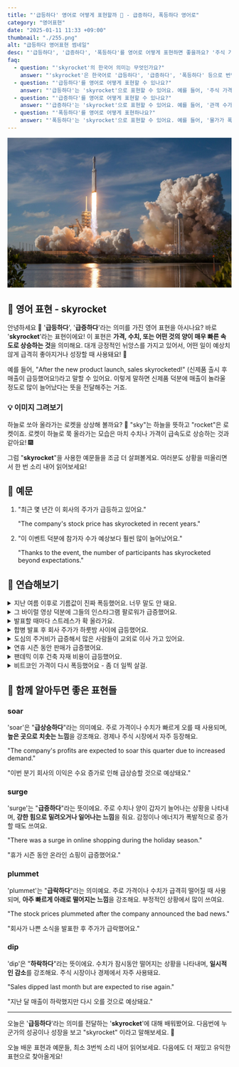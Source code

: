 ```yaml
---
title: "'급등하다' 영어로 어떻게 표현할까 🚀 - 급증하다, 폭등하다 영어로"
category: "영어표현"
date: "2025-01-11 11:33 +09:00"
thumbnail: "./255.png"
alt: "급등하다 영어표현 썸네일"
desc: "'급등하다', '급증하다', '폭등하다'를 영어로 어떻게 표현하면 좋을까요? '주식 가격이 급등했어', '관객 수가 급증했어', '물가가 폭등했어' 등을 영어로 표현하는 법을 배워봅시다. 다양한 예문을 통해서 연습하고 본인의 표현으로 만들어 보세요."
faq:
  - question: "'skyrocket'의 한국어 의미는 무엇인가요?"
    answer: "'skyrocket'은 한국어로 '급등하다', '급증하다', '폭등하다' 등으로 번역될 수 있어요. 주로 가격이나 수치가 매우 빠르게 증가할 때 사용해요."
  - question: "'급등하다'를 영어로 어떻게 표현할 수 있나요?"
    answer: "'급등하다'는 'skyrocket'으로 표현할 수 있어요. 예를 들어, '주식 가격이 급등했어'는 'The stock prices skyrocketed'로 말할 수 있어요."
  - question: "'급증하다'를 영어로 어떻게 표현할 수 있나요?"
    answer: "'급증하다'는 'skyrocket'으로 표현할 수 있어요. 예를 들어, '관객 수가 급증했어'는 'The number of viewers skyrocketed'로 말할 수 있어요."
  - question: "'폭등하다'를 영어로 어떻게 표현하나요?"
    answer: "'폭등하다'는 'skyrocket'으로 표현할 수 있어요. 예를 들어, '물가가 폭등했어'는 'The prices skyrocketed'로 표현할 수 있어요."
---
```


![하늘로 치솟는 로켓](./255-1.jpg)

## 🌟 영어 표현 - skyrocket

안녕하세요 👋 '**급등하다**', '**급증하다**'라는 의미를 가진 영어 표현을 아시나요? 바로 '**skyrocket**'라는 표현이에요! 이 표현은 **가격, 수치, 또는 어떤 것의 양이 매우 빠른 속도로 상승하는 것**을 의미해요. 대개 긍정적인 뉘앙스를 가지고 있어서, 어떤 일이 예상치 않게 급격히 좋아지거나 성장할 때 사용돼요! 🚀

예를 들어, "After the new product launch, sales skyrocketed!" (신제품 출시 후 매출이 급등했어요!)라고 말할 수 있어요. 이렇게 말하면 신제품 덕분에 매출이 놀라울 정도로 많이 늘어났다는 뜻을 전달해주는 거죠.

<script async src="https://pagead2.googlesyndication.com/pagead/js/adsbygoogle.js?client=ca-pub-1465612013356152"
     crossorigin="anonymous"></script>
<!-- engple-horizontal-ad -->

<ins class="adsbygoogle"
     style="display:block"
     data-ad-client="ca-pub-1465612013356152"
     data-ad-slot="2106896038"
     data-ad-format="auto"
     data-full-width-responsive="true"></ins>

<script>
     (adsbygoogle = window.adsbygoogle || []).push({});
</script>

### 💡 이미지 그려보기

하늘로 쏘아 올라가는 로켓을 상상해 볼까요? 🚀 "sky"는 하늘을 뜻하고 "rocket"은 로켓이죠. 로켓이 하늘로 쭉 올라가는 모습은 마치 수치나 가격이 급속도로 상승하는 것과 같아요! 🎆

그럼 "**skyrocket**"을 사용한 예문들을 조금 더 살펴볼게요. 여러분도 상황을 떠올리면서 한 번 소리 내어 읽어보세요!

## 📖 예문

1. "최근 몇 년간 이 회사의 주가가 급등하고 있어요."

   "The company's stock price has skyrocketed in recent years."

2. "이 이벤트 덕분에 참가자 수가 예상보다 훨씬 많이 늘어났어요."

   "Thanks to the event, the number of participants has skyrocketed beyond expectations."

## 💬 연습해보기

<details>
<summary>지난 여름 이후로 기름값이 진짜 폭등했어요. 너무 말도 안 돼요.</summary>
<span>Gas prices have really skyrocketed since last summer. It's getting ridiculous.</span>
</details>

<details>
<summary>그 바이럴 영상 덕분에 그들의 인스타그램 팔로워가 급증했어요.</summary>
<span>Their Instagram followers skyrocketed after that viral video.</span>
</details>

<details>
<summary>발표할 때마다 스트레스가 확 올라가요.</summary>
<span>My stress levels skyrocket whenever I have to give a presentation.</span>
</details>

<details>
<summary>합병 발표 후 회사 주가가 하룻밤 사이에 급등했어요.</summary>
<span>The company's stock price skyrocketed <a href="/blog/in-english/134.overnight/">overnight</a> after the merger announcement.</span>
</details>

<details>
<summary>도심의 주거비가 급증해서 많은 사람들이 교외로 이사 가고 있어요.</summary>
<span>Housing costs in the city have skyrocketed, forcing many people to move to the suburbs.</span>
</details>

<details>
<summary>연휴 시즌 동안 판매가 급증했어요.</summary>
<span>Sales skyrocketed during the holiday season.</span>
</details>

<details>
<summary>팬데믹 이후 건축 자재 비용이 급등했어요.</summary>
<span>The cost of building materials has skyrocketed since the pandemic.</span>
</details>

<details>
<summary>비트코인 가격이 다시 폭등했어요 - 좀 더 일찍 살걸.</summary>
<span>Bitcoin prices skyrocketed again - <a href="/blog/in-english/118.i-wish/">wish</a> I'd bought some earlier.</span>
</details>

## 🤝 함께 알아두면 좋은 표현들

### soar

'soar'은 "**급상승하다**"라는 의미예요. 주로 가격이나 수치가 빠르게 오를 때 사용되며, **높은 곳으로 치솟는 느낌**을 강조해요. 경제나 주식 시장에서 자주 등장해요.

"The company's profits are expected to soar this quarter due to increased demand."

"이번 분기 회사의 이익은 수요 증가로 인해 급상승할 것으로 예상돼요."

### surge

'surge'는 "**급증하다**"라는 뜻이에요. 주로 수치나 양이 갑자기 늘어나는 상황을 나타내며, **강한 힘으로 밀려오거나 일어나는 느낌**을 줘요. 감정이나 에너지가 폭발적으로 증가할 때도 쓰여요.

"There was a surge in online shopping during the holiday season."

"휴가 시즌 동안 온라인 쇼핑이 급증했어요."

### plummet

'plummet'는 "**급락하다**"라는 의미예요. 주로 가격이나 수치가 급격히 떨어질 때 사용되며, **아주 빠르게 아래로 떨어지는 느낌**을 강조해요. 부정적인 상황에서 많이 쓰여요.

"The stock prices plummeted after the company announced the bad news."

"회사가 나쁜 소식을 발표한 후 주가가 급락했어요."

### dip

'dip'은 "**하락하다**"라는 뜻이에요. 수치가 잠시동안 떨어지는 상황을 나타내며, **일시적인 감소**를 강조해요. 주식 시장이나 경제에서 자주 사용돼요.

"Sales dipped last month but are expected to rise again."

"지난 달 매출이 하락했지만 다시 오를 것으로 예상돼요."

---

오늘은 '**급등하다**'라는 의미를 전달하는 '**skyrocket**'에 대해 배워봤어요. 다음번에 누군가의 성공이나 성장을 보고 "skyrocket" 이라고 말해보세요. 🚀

오늘 배운 표현과 예문들, 최소 3번씩 소리 내어 읽어보세요. 다음에도 더 재밌고 유익한 표현으로 찾아올게요!
